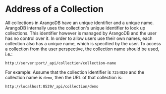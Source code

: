 <a name="address_of_a_collection"></a>
# Address of a Collection

All collections in ArangoDB have an unique identifier and a unique
name. ArangoDB internally uses the collection's unique identifier to
look up collections. This identifier however is managed by ArangoDB
and the user has no control over it. In order to allow users use their
own names, each collection also has a unique name, which is specified
by the user.  To access a collection from the user perspective, the
collection name should be used, i.e.:

    http://server:port/_api/collection/collection-name

For example: Assume that the collection identifier is `7254820` and
the collection name is `demo`, then the URL of that collection is:

    http://localhost:8529/_api/collection/demo

